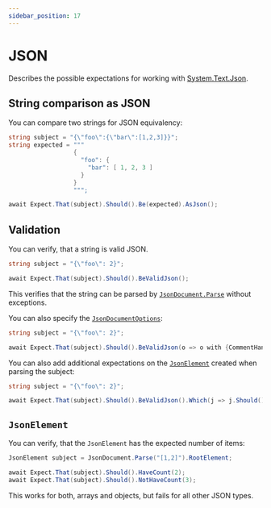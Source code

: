 ```yaml
---
sidebar_position: 17
---
```


# JSON

Describes the possible expectations for working with [System.Text.Json](https://learn.microsoft.com/en-us/dotnet/api/system.text.json).


## String comparison as JSON

You can compare two strings for JSON equivalency:

```csharp
string subject = "{\"foo\":{\"bar\":[1,2,3]}}";
string expected = """
                  {
                    "foo": {
                      "bar": [ 1, 2, 3 ]
                    }
                  }
                  """;

await Expect.That(subject).Should().Be(expected).AsJson();
```


## Validation

You can verify, that a string is valid JSON.
```csharp
string subject = "{\"foo\": 2}";

await Expect.That(subject).Should().BeValidJson();
```
This verifies that the string can be parsed by [`JsonDocument.Parse`](https://learn.microsoft.com/en-us/dotnet/api/system.text.json.jsondocument.parse) without exceptions.

You can also specify the [`JsonDocumentOptions`](https://learn.microsoft.com/en-us/dotnet/api/system.text.json.jsondocumentoptions):
```csharp
string subject = "{\"foo\": 2}";

await Expect.That(subject).Should().BeValidJson(o => o with {CommentHandling = JsonCommentHandling.Disallow});
```

You can also add additional expectations on the [`JsonElement`](https://learn.microsoft.com/en-us/dotnet/api/system.text.json.jsonelement) created when parsing the subject:
```csharp
string subject = "{\"foo\": 2}";

await Expect.That(subject).Should().BeValidJson().Which(j => j.Should().HaveCount(1));
```


## `JsonElement`

You can verify, that the `JsonElement` has the expected number of items:
```csharp
JsonElement subject = JsonDocument.Parse("[1,2]").RootElement;

await Expect.That(subject).Should().HaveCount(2);
await Expect.That(subject).Should().NotHaveCount(3);
```

This works for both, arrays and objects, but fails for all other JSON types.
